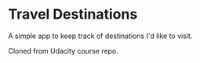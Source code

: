 # Travel Destinations

A simple app to keep track of destinations I'd like to visit.

Cloned from Udacity course repo.
